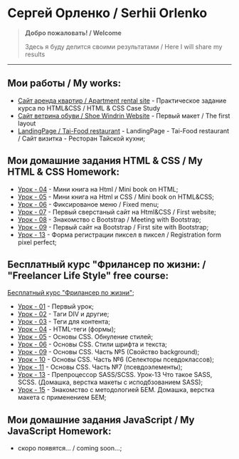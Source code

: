 # Сергей Орленко / Serhii Orlenko

> **Добро пожаловать! / Welcome**
>
> Здесь я буду делится своими результатами / Here I will share my results
-----

## Мои работы / My works: 
- [Сайт аренда квартир / Apartment rental site](https://grifano.github.io/my_works/flats_rents/) - Практическое задание курса по HTML&CSS / HTML & CSS Case Study
- [Сайт ветрина обуви / Shoe Windrin Website](https://grifano.github.io/my_works/be_original/) - Первый макет / The first layout
- [LandingPage / Tai-Food restaurant](https://grifano.github.io/PrimeOne/) - LandingPage - Tai-Food restaurant / Сайт визитка - Ресторан Тайской кухни;

## Мои домашние задания HTML & CSS / My HTML & CSS Homework:
- [Урок - 04](https://grifano.github.io/my_homeworks/glo_academy/L04/) - Мини книга на Html / Mini book on HTML;
- [Урок - 05](https://grifano.github.io/my_homeworks/glo_academy/L05/) - Мини книга на Html и CSS / Mini book on HTML&CSS;
- [Урок - 06](https://grifano.github.io/my_homeworks/glo_academy/L06/) - Фиксированое меню / Fixed menu;
- [Урок - 07](https://grifano.github.io/my_homeworks/glo_academy/L07/) - Первый сверстаный сайт на Html&CSS / First website;
- [Урок - 08](https://grifano.github.io/my_homeworks/glo_academy/L08/) - Знакомство с Bootstrap / Meeting with Bootstrap;
- [Урок - 09](https://grifano.github.io/my_homeworks/glo_academy/L09/) - Первый сайт на Bootstrap / First site with Bootstrap;
- [Урок - 13](https://grifano.github.io/my_homeworks/glo_academy/L13/) - Форма регистрации пиксел в пиксел / Registration form pixel perfect;

## Бесплатный курс "Фрилансер по жизни: / "Freelancer Life Style" free course:
[Бесплатный курс "Фрилансер по жизни"](https://www.youtube.com/watch?v=z3GS5oYGq5U&list=PLM6XATa8CAG4F9nAIYNS5oAiPotxwLFIr);
- [Урок - 01](https://grifano.github.io/my_homeworks/fls/01_my_first_project/my_first_project/) - Первый урок;
- [Урок - 02](https://grifano.github.io/my_homeworks/fls/02_html_tags_1/html_tags_1/) - Таги DIV и другие;
- [Урок - 03](https://grifano.github.io/my_homeworks/fls/03_html_tags_2/html_tags_2/) - Теги для контента;
- [Урок - 04](https://grifano.github.io/my_homeworks/fls/04_html_tags_3/html_tags_3/) - HTML-теги (формы);
- [Урок - 05](https://grifano.github.io/my_homeworks/fls/05_css_1/css_1/) - Основы CSS. Обнуление стилей;
- [Урок - 06](https://grifano.github.io/my_homeworks/fls/06_css_2/css_2/) - Основы CSS. Стили шрифта и текста;
- [Урок - 09](https://grifano.github.io/my_homeworks/fls/09_css_5/css_5/homework.html) - Основы CSS. Часть №5 (Свойство background);
- [Урок - 10](https://grifano.github.io/my_homeworks/fls/10_css_6/css_6/homework.html) - Основы CSS. Часть №6 (Селекторы псевдоклассов);
- [Урок - 11](https://grifano.github.io/my_homeworks/fls/11_css_7/css_7/homework.html) - Основы CSS. Часть №7 (псевдоэлементы);
- [Урок - 13](https://grifano.github.io/my_homeworks/fls/13_hellosass/hellosass/homework.html) - Препроцессор SASS/SCSS. Урок-13 Что такое SASS, SCSS. (Домашка, верстка макеты с исподбзованием SASS);
- [Урок - 15](https://grifano.github.io/my_homeworks/fls/15_bem/bem/homework.html) - Знакомство с методологией БЕМ. Домашка, верстка макета с применением БЕМ;

## Мои домашние задания JavaScript / My JavaScript Homework:
- скоро появятся... / coming soon...;


